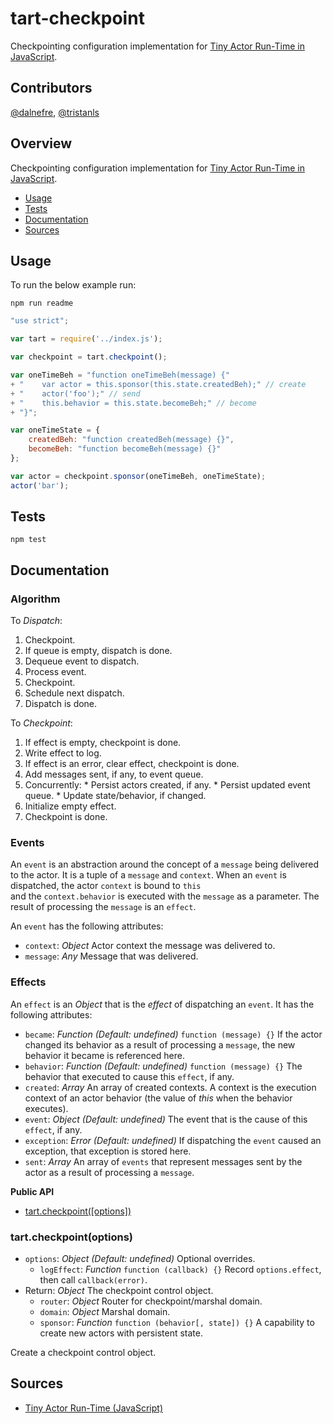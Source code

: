 # tart-checkpoint

Checkpointing configuration implementation for [Tiny Actor Run-Time in JavaScript](https://github.com/organix/tartjs).

## Contributors

[@dalnefre](https://github.com/dalnefre), [@tristanls](https://github.com/tristanls)

## Overview

Checkpointing configuration implementation for [Tiny Actor Run-Time in JavaScript](https://github.com/organix/tartjs).

  * [Usage](#usage)
  * [Tests](#tests)
  * [Documentation](#documentation)
  * [Sources](#sources)

## Usage

To run the below example run:

    npm run readme

```javascript
"use strict";

var tart = require('../index.js');

var checkpoint = tart.checkpoint();

var oneTimeBeh = "function oneTimeBeh(message) {"
+ "    var actor = this.sponsor(this.state.createdBeh);" // create
+ "    actor('foo');" // send
+ "    this.behavior = this.state.becomeBeh;" // become
+ "}";

var oneTimeState = {
    createdBeh: "function createdBeh(message) {}",
    becomeBeh: "function becomeBeh(message) {}"
};

var actor = checkpoint.sponsor(oneTimeBeh, oneTimeState);
actor('bar');

```

## Tests

    npm test

## Documentation

### Algorithm

To _Dispatch_:
  1. Checkpoint.
  2. If queue is empty, dispatch is done.
  3. Dequeue event to dispatch.
  4. Process event.
  5. Checkpoint.
  6. Schedule next dispatch.
  7. Dispatch is done.

To _Checkpoint_:
  1. If effect is empty, checkpoint is done.
  2. Write effect to log.
  3. If effect is an error, clear effect, checkpoint is done.
  4. Add messages sent, if any, to event queue.
  5. Concurrently:
    * Persist actors created, if any.
    * Persist updated event queue.
    * Update state/behavior, if changed.
  6. Initialize empty effect.
  7. Checkpoint is done.

### Events

An `event` is an abstraction around the concept of a `message` being delivered to the actor. 
It is a tuple of a `message` and `context`. 
When an `event` is dispatched, the actor `context` is bound to `this`  
and the `context.behavior` is executed with the `message` as a parameter. 
The result of processing the `message` is an `effect`.

An `event` has the following attributes:

  * `context`: _Object_ Actor context the message was delivered to.
  * `message`: _Any_ Message that was delivered.

### Effects

An `effect` is an _Object_ that is the _effect_ of dispatching an `event`. It has the following attributes:

  * `became`: _Function_ _(Default: undefined)_ `function (message) {}` If the actor changed its behavior as a result of processing a `message`, the new behavior it became is referenced here.
  * `behavior`: _Function_ _(Default: undefined)_ `function (message) {}` The behavior that executed to cause this `effect`, if any.
  * `created`: _Array_ An array of created contexts. A context is the execution context of an actor behavior (the value of _this_ when the behavior executes).
  * `event`: _Object_ _(Default: undefined)_ The event that is the cause of this `effect`, if any.
  * `exception`: _Error_ _(Default: undefined)_ If dispatching the `event` caused an exception, that exception is stored here.
  * `sent`: _Array_ An array of `events` that represent messages sent by the actor as a result of processing a `message`.

**Public API**

  * [tart.checkpoint(\[options\])](#tartcheckpointoptions)

### tart.checkpoint(options)

  * `options`: _Object_ _(Default: undefined)_ Optional overrides.  
    * `logEffect`: _Function_ `function (callback) {}` 
        Record `options.effect`, then call `callback(error)`.
  * Return: _Object_ The checkpoint control object.
    * `router`: _Object_ Router for checkpoint/marshal domain.
    * `domain`: _Object_ Marshal domain.
    * `sponsor`: _Function_ `function (behavior[, state]) {}` 
        A capability to create new actors with persistent state.

Create a checkpoint control object.

## Sources

  * [Tiny Actor Run-Time (JavaScript)](https://github.com/organix/tartjs)
